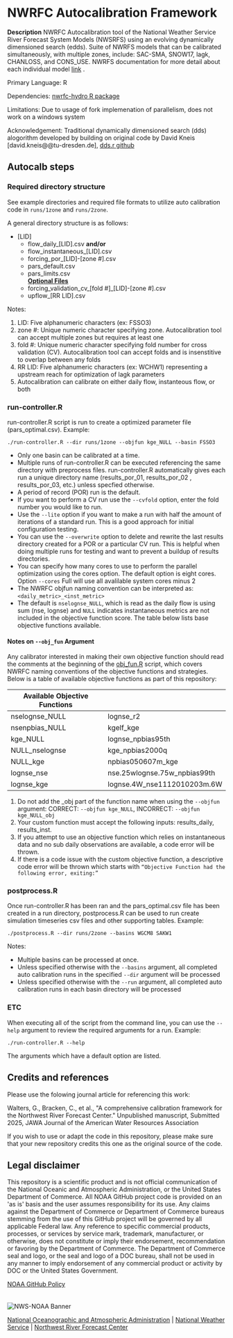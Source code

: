 # NWRFC Autocalibration Framework

**Description** NWRFC Autocalibration tool of the National Weather Service River Forecast System Models (NWSRFS) using an evolving dynamically dimensioned search (edds). Suite of NWRFS models that can be calibrated simultaneously, with multiple zones, include:  SAC-SMA, SNOW17, lagk, CHANLOSS, and CONS_USE.  NWRFS documentation for more detail about each individual model [link](https://www.weather.gov/owp/oh_hrl_nwsrfs_users_manual_htm_xrfsdocpdf) .

Primary Language:   R

Dependencies:  [nwrfc-hydro R package](https://github.com/NOAA-NWRFC/nwsrfs-hydro-models)

Limitations:  Due to usage of fork implemenation of parallelism, does not work on a windows system

Acknowledgement:  Traditional dynamically dimensioned search (dds) alogorithm developed by building on original code by David Kneis [david.kneis@@tu-dresden.de], [dds.r github](https://github.com/dkneis/mcu/blob/master/R/dds.r)

## Autocalb steps

### Required directory structure

See example directories and required file formats to utilize auto calibration code in `runs/1zone` and `runs/2zone`.

A general directory structure is as follows:  

- [LID]
  - flow_daily_[LID].csv **and/or**
  - flow_instantaneous_[LID].csv
  - forcing_por_[LID]-[zone #].csv
  - pars_default.csv
  - pars_limits.csv\
**<ins>Optional Files<ins>**
  - forcing_validation_cv_[fold #]_[LID]-[zone #].csv
  - upflow_[RR LID].csv

Notes: 
1. LID: Five alphanumeric characters (ex:  FSSO3)
2. zone #: Unique numeric character specifying zone. Autocalibration tool can accept multiple zones but requires at least one
3. fold #: Unique numeric character specifying fold number for cross validation (CV). Autocalibration tool can accept folds and is insenstitive to overlap between any folds
4. RR LID:  Five alphanumeric characters (ex:  WCHW1) representing a upstream reach for optimization of lagk parameters
5. Autocalibration can calibrate on either daily flow, instanteous flow, or both

### run-controller.R 
run-controller.R script is run to create a optimized parameter file (pars_optimal.csv).  Example:
```
./run-controller.R --dir runs/1zone --objfun kge_NULL --basin FSSO3
```
* Only one basin can be calibrated at a time.
* Multiple runs of run-controller.R can be executed referencing the same directory with preprocess files. run-controller.R automatically gives each run a unique directory name (results_por_01, results_por_02 , results_por_03, etc.) unless specfied otherwise.
* A period of record (POR) run is the default.
* If you want to perform a CV run use the `--cvfold` option, enter the fold number you would like to run.
* Use the `--lite` option if you want to make a run with half the amount of iterations of a standard run. This is a good approach for initial configuration testing.
* You can use the `--overwrite` option to delete and rewrite the last results directory created for a POR or a particular CV run. This is helpful when doing multiple runs for testing and want to prevent a buildup of results directories.
* You can specify how many cores to use to perform the parallel optimization using the cores option.  The default option is eight cores. Option `--cores` Full will use all avalilable system cores minus 2   
* The NWRFC objfun naming convention can be interpreted as:  `<daily_metric>_<inst_metric>`
* The default is `nselognse_NULL`, which is read as the daily flow is using sum (nse, lognse) and `NULL` indicates instantaneous metrics are not included in the objective function score.  The table below lists base objective functions available.

#### Notes on `--obj_fun` Argument

Any calibrator interested in making their own objective function should read the comments at the beginning of the [obj_fun.R](https://github.com/geoffrey-walters/nwrfc-hydro-evolvingDDS/blob/main/obj_fun.R) script, which covers NWRFC naming conventions of the objective functions and strategies.   Below is a table of available objective functions as part of this repository:

Available Objective Functions ||
----------|-------------|
nselognse_NULL | lognse_r2
nsenpbias_NULL | kgelf_kge
kge_NULL | lognse_npbias95th
NULL_nselognse | kge_npbias2000q
NULL_kge | npbias050607m_kge
lognse_nse | nse.25wlognse.75w_npbias99th
lognse_kge | lognse.4W_nse1112010203m.6W 

1. Do not add the _obj part of the function name when using the `--objfun` argument:  CORRECT: `--objfun kge_NULL`, INCORRECT: `--objfun kge_NULL_obj`
2. Your custom function must accept the following inputs: results_daily, results_inst.
3. If you attempt to use an objective function which relies on instantaneous data and no sub daily observations are available, a code error will be thrown.
4. If there is a code issue with the custom objective function, a descriptive code error will be thrown which starts with `“Objective Function had the following error, exiting:”`
 
### postprocess.R

Once run-controller.R has been ran and the pars_optimal.csv file has been created in a run directory, postprocess.R can be used to run create simulation timeseries csv files and other supporting tables.  Example:

```
./postprocess.R --dir runs/2zone --basins WGCM8 SAKW1
```

Notes:
- Multiple basins can be processed at once.
- Unless specified otherwise with the `--basins` argument, all completed auto calibration runs in the specified `--dir` argument will be processed
- Unless specified otherwise with the `--run` argument, all completed auto calibration runs in each basin directory will be processed

### ETC

When executing all of the script from the command line, you can use the `--help` argument to review the required arguments for a run.  Example:

```
./run-controller.R --help
```
The arguments which have a default option are listed.

## Credits and references

Please use the folowing journal article for referencing this work:

Walters, G., Bracken, C., et al., "A comprehensive calibration framework for the Northwest River Forecast Center." Unpublished manuscript, Submitted 2025, JAWA Journal of the American Water Resources Association

If you wish to use or adapt the code in this repository, please make sure that your new repository credits this one as the original source of the code. 

## Legal disclaimer

This repository is a scientific product and is not official communication of the National Oceanic and Atmospheric Administration, or the United States Department of Commerce. All NOAA GitHub project code is provided on an 'as is' basis and the user assumes responsibility for its use. Any claims against the Department of Commerce or Department of Commerce bureaus stemming from the use of this GitHub project will be governed by all applicable Federal law. Any reference to specific commercial products, processes, or services by service mark, trademark, manufacturer, or otherwise, does not constitute or imply their endorsement, recommendation or favoring by the Department of Commerce. The Department of Commerce seal and logo, or the seal and logo of a DOC bureau, shall not be used in any manner to imply endorsement of any commercial product or activity by DOC or the United States Government.

[NOAA GitHub Policy](https://github.com/NOAAGov/Information)
 \
 \
 \
<img src="https://www.weather.gov/bundles/templating/images/header/header.png" alt="NWS-NOAA Banner">

[National Oceanographic and Atmospheric Administration](https://www.noaa.gov) | [National Weather Service](https://www.weather.gov/) | [Northwest River Forecast Center](https://www.nwrfc.noaa.gov/rfc/)


